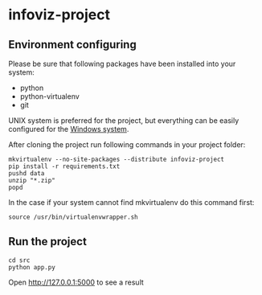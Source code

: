 # infoviz-project

## Environment configuring

Please be sure that following packages have been installed into your system:

* python
* python-virtualenv
* git

UNIX system is preferred for the project, but everything can be easily configured
for the [Windows system](http://www.tylerbutler.com/2012/05/how-to-install-python-pip-and-virtualenv-on-windows-with-powershell/).

After cloning the project run following commands in your project folder:

```
mkvirtualenv --no-site-packages --distribute infoviz-project
pip install -r requirements.txt
pushd data
unzip "*.zip"
popd
```

In the case if your system cannot find mkvirtualenv do this command first:

```
source /usr/bin/virtualenvwrapper.sh
```

## Run the project

```
cd src
python app.py
```

Open http://127.0.0.1:5000 to see a result
